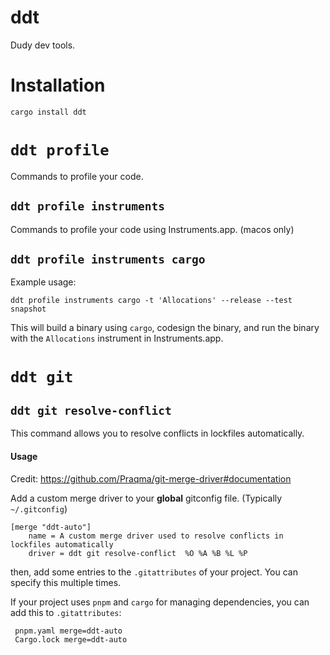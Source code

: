 # ddt

Dudy dev tools.

# Installation

```sh
cargo install ddt
```

# `ddt profile`

Commands to profile your code.

## `ddt profile instruments`

Commands to profile your code using Instruments.app. (macos only)

## `ddt profile instruments cargo`

Example usage:

`ddt profile instruments cargo -t 'Allocations' --release --test snapshot`

This will build a binary using `cargo`, codesign the binary, and run the binary with the `Allocations` instrument in Instruments.app.

# `ddt git`

## `ddt git resolve-conflict`

This command allows you to resolve conflicts in lockfiles automatically.

#### Usage

Credit: https://github.com/Praqma/git-merge-driver#documentation

Add a custom merge driver to your **global** gitconfig file. (Typically `~/.gitconfig`)

```gitconfig
[merge "ddt-auto"]
	name = A custom merge driver used to resolve conflicts in lockfiles automatically
	driver = ddt git resolve-conflict  %O %A %B %L %P

```

then, add some entries to the `.gitattributes` of your project.
You can specify this multiple times.

If your project uses `pnpm` and `cargo` for managing dependencies, you can add this to `.gitattributes`:

```gitattributes
 pnpm.yaml merge=ddt-auto
 Cargo.lock merge=ddt-auto
```
